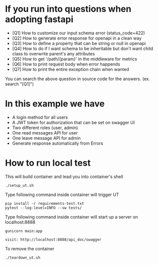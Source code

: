 # If you run into questions when adopting fastapi
- [Q1] How to customize our input schema error (status_code=422)
- [Q2] How to generate error response for openapi in a clean way
- [Q3] How to define a property that can be string or null in openapi
- [Q4] How to do if I want schema to be inheritable but don't want child class to overwrite parent's any attributes
- [Q5] How to get '/path/{param}' in the middleware for metrics
- [Q6] How to print request body when error happends
- [Q7] How to print the entire exception chain when wanted

You can search the above question in source code for the answers. (ex. search "[Q1]")

# In this example we have
- A login method for all users
- A JWT token for authorization that can be set on swagger UI
- Two different roles (user, admin)
- One read messages API for user
- One leave message API for admin
- Generate response automatically from Errors


# How to run local test
This will build container and lead you into container's shell
```
./setup_ut.sh
```

Type following command inside container will trigger UT
```
pip install -r requirements-test.txt
pytest --log-level=INFO --sw tests/
```

Type following command inside container will start up a server on localhost:8888
```
gunicorn main:app
```

```
visit: http://localhost:8888/api_doc/swagger
```

To remove the container
```
./teardown_ut.sh
```